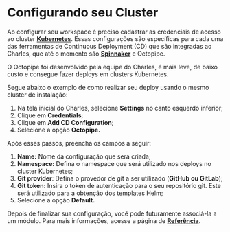 # Configurando seu Cluster

Ao configurar seu workspace é preciso cadastrar as credenciais de acesso ao cluster [**Kubernetes**](https://kubernetes.io/). Essas configurações são específicas para cada uma das ferramentas de Continuous Deployment \(CD\) que são integradas ao Charles, que até o momento são [**Spinnaker**](https://www.spinnaker.io/) e Octopipe. 

O Octopipe foi desenvolvido pela equipe do Charles, é mais leve, de baixo custo e consegue fazer deploys em clusters Kubernetes.

Segue abaixo o exemplo de como realizar seu deploy usando o mesmo cluster de instalação: 

1. Na tela inicial do Charles, selecione **Settings** no canto esquerdo inferior;
2. Clique em **Credentials**;
3. Clique em **Add CD Configuration**;
4. Selecione a opção **Octopipe.**

Após esses passos, preencha os campos a seguir:

1. **Name:** Nome da configuração que será criada;
2. **Namespace:** Defina o namespace que será utilizado nos deploys no cluster Kubernetes;
3. **Git provider**: Defina o provedor de git a ser utilizado \(**GitHub ou GitLab**\);
4. **Git token:** Insira o token de autenticação para o seu repositório git. Este será utilizado para a obtenção dos templates Helm;
5. Selecione a opção **Default.**

Depois de finalizar sua configuração, você pode futuramente associá-la a um módulo. Para mais informações, acesse a página de [**Referência**](https://docs.charlescd.io/referencia/configuracao-cd).

